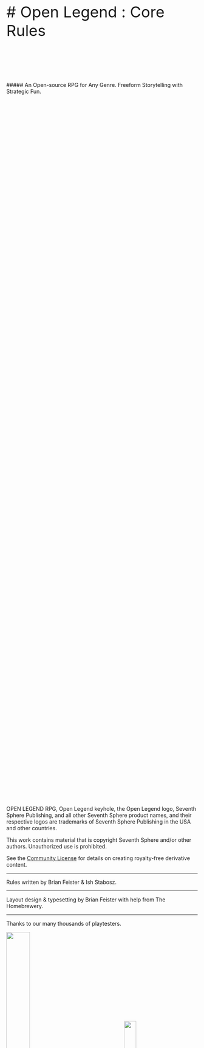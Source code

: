 <style>
  .phb#p1{ text-align:center; }
  .phb#p1:after{ display:none; }
</style>

<div style="margin-top:1200px;"></div>
<div class="wide" style="font-size: 40px;">
# Open Legend : Core Rules
</div>

<div style="margin-top:110px"></div>
<div class="wide">
##### An Open-source RPG for Any Genre. Freeform Storytelling with Strategic Fun.
</div>



<div class="wide" style="margin-top:1870px;">

OPEN LEGEND RPG, Open Legend keyhole, the Open Legend logo, Seventh Sphere Publishing, and all other Seventh Sphere product names, and their respective logos are trademarks of Seventh Sphere Publishing in the USA and other countries.

This work contains material that is copyright Seventh Sphere and/or other authors. Unauthorized use is prohibited.

See the [Community License](http://www.openlegendrpg.com/community-license) for details on creating royalty-free derivative content.

---

Rules written by Brian Feister & Ish Stabosz.

---

Layout design & typesetting by Brian Feister with help from The Homebrewery.

---

Thanks to our many thousands of playtesters.

<img style="width: 35%; overflow: visible; padding: 0 0 10px;margin: 0 130px 0 0;" src="http://localhost:8888/open_legend_main_logo_gold.0.5.svg">
<img style="width: 25%;margin: 20px 13px 0 0;" src="http://localhost:8888/seventh_sphere_logo.svg">

</div>

\page

<img class="full-page cover-all"
  src="http://localhost:8888/_full_page/Sci%20Fi%20Birthing%20Pod%20-%20Mahea%20Rodrigues.jpg" />

\page
